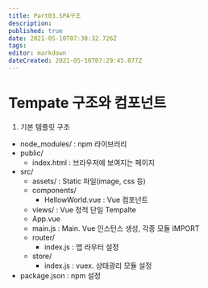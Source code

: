 ```yaml
---
title: Part03.SPA구조
description: 
published: true
date: 2021-05-10T07:30:32.726Z
tags: 
editor: markdown
dateCreated: 2021-05-10T07:29:45.077Z
---
```


# Tempate 구조와 컴포넌트
1. 기본 템플릿 구조
- node_modules/ : npm 라이브러리
- public/
	* index.html : 브라우저에 보여지는 페이지
- src/
	* assets/ : Static 파일(image, css 등)
  * components/
  	* HellowWorld.vue : Vue 컴포넌트
  * views/ : Vue 정적 단일 Tempalte
  * App.vue
  * main.js : Main. Vue 인스턴스 생성, 각종 모듈 IMPORT
  * router/
  	* index.js : 앱 라우터 설정
  * store/
  	* index.js : vuex. 상태광리 모듈 설정
- package.json : npm 설정